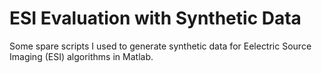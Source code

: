 # ESI Evaluation with Synthetic Data
 Some spare scripts I used to generate synthetic data for Eelectric Source Imaging (ESI) algorithms in Matlab.
